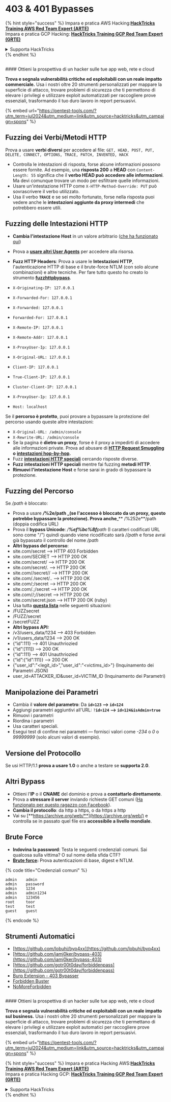 # 403 & 401 Bypasses

{% hint style="success" %}
Impara e pratica AWS Hacking:<img src="/.gitbook/assets/arte.png" alt="" data-size="line">[**HackTricks Training AWS Red Team Expert (ARTE)**](https://training.hacktricks.xyz/courses/arte)<img src="/.gitbook/assets/arte.png" alt="" data-size="line">\
Impara e pratica GCP Hacking: <img src="/.gitbook/assets/grte.png" alt="" data-size="line">[**HackTricks Training GCP Red Team Expert (GRTE)**<img src="/.gitbook/assets/grte.png" alt="" data-size="line">](https://training.hacktricks.xyz/courses/grte)

<details>

<summary>Supporta HackTricks</summary>

* Controlla i [**piani di abbonamento**](https://github.com/sponsors/carlospolop)!
* **Unisciti al** 💬 [**gruppo Discord**](https://discord.gg/hRep4RUj7f) o al [**gruppo telegram**](https://t.me/peass) o **seguici** su **Twitter** 🐦 [**@hacktricks\_live**](https://twitter.com/hacktricks\_live)**.**
* **Condividi trucchi di hacking inviando PR ai** [**HackTricks**](https://github.com/carlospolop/hacktricks) e [**HackTricks Cloud**](https://github.com/carlospolop/hacktricks-cloud) repos di github.

</details>
{% endhint %}

<figure><img src="/.gitbook/assets/pentest-tools.svg" alt=""><figcaption></figcaption></figure>

#### Ottieni la prospettiva di un hacker sulle tue app web, rete e cloud

**Trova e segnala vulnerabilità critiche ed esploitabili con un reale impatto commerciale.** Usa i nostri oltre 20 strumenti personalizzati per mappare la superficie di attacco, trovare problemi di sicurezza che ti permettono di elevare i privilegi e utilizzare exploit automatizzati per raccogliere prove essenziali, trasformando il tuo duro lavoro in report persuasivi.

{% embed url="https://pentest-tools.com/?utm_term=jul2024&utm_medium=link&utm_source=hacktricks&utm_campaign=spons" %}

## Fuzzing dei Verbi/Metodi HTTP

Prova a usare **verbi diversi** per accedere al file: `GET, HEAD, POST, PUT, DELETE, CONNECT, OPTIONS, TRACE, PATCH, INVENTED, HACK`

* Controlla le intestazioni di risposta, forse alcune informazioni possono essere fornite. Ad esempio, una **risposta 200** a **HEAD** con `Content-Length: 55` significa che il **verbo HEAD può accedere alle informazioni**. Ma devi comunque trovare un modo per esfiltrare quelle informazioni.
* Usare un'intestazione HTTP come `X-HTTP-Method-Override: PUT` può sovrascrivere il verbo utilizzato.
* Usa il verbo **`TRACE`** e se sei molto fortunato, forse nella risposta puoi vedere anche le **intestazioni aggiunte da proxy intermedi** che potrebbero essere utili.

## Fuzzing delle Intestazioni HTTP

* **Cambia l'intestazione Host** in un valore arbitrario ([che ha funzionato qui](https://medium.com/@sechunter/exploiting-admin-panel-like-a-boss-fc2dd2499d31))
* Prova a [**usare altri User Agents**](https://github.com/danielmiessler/SecLists/blob/master/Fuzzing/User-Agents/UserAgents.fuzz.txt) per accedere alla risorsa.
* **Fuzz HTTP Headers**: Prova a usare le **Intestazioni HTTP**, l'autenticazione HTTP di base e il brute-force NTLM (con solo alcune combinazioni) e altre tecniche. Per fare tutto questo ho creato lo strumento [**fuzzhttpbypass**](https://github.com/carlospolop/fuzzhttpbypass).

* `X-Originating-IP: 127.0.0.1`
* `X-Forwarded-For: 127.0.0.1`
* `X-Forwarded: 127.0.0.1`
* `Forwarded-For: 127.0.0.1`
* `X-Remote-IP: 127.0.0.1`
* `X-Remote-Addr: 127.0.0.1`
* `X-ProxyUser-Ip: 127.0.0.1`
* `X-Original-URL: 127.0.0.1`
* `Client-IP: 127.0.0.1`
* `True-Client-IP: 127.0.0.1`
* `Cluster-Client-IP: 127.0.0.1`
* `X-ProxyUser-Ip: 127.0.0.1`
* `Host: localhost`

Se il **percorso è protetto**, puoi provare a bypassare la protezione del percorso usando queste altre intestazioni:

* `X-Original-URL: /admin/console`
* `X-Rewrite-URL: /admin/console`
* Se la pagina è **dietro un proxy**, forse è il proxy a impedirti di accedere alle informazioni private. Prova ad abusare di [**HTTP Request Smuggling**](../../pentesting-web/http-request-smuggling/) **o** [**intestazioni hop-by-hop**](../../pentesting-web/abusing-hop-by-hop-headers.md)**.**
* Fuzz [**intestazioni HTTP speciali**](special-http-headers.md) cercando risposte diverse.
* **Fuzz intestazioni HTTP speciali** mentre fai fuzzing **metodi HTTP**.
* **Rimuovi l'intestazione Host** e forse sarai in grado di bypassare la protezione.

## **Fuzzing del Percorso**

Se _/path_ è bloccato:

* Prova a usare _**/**_**%2e/path \_(se l'accesso è bloccato da un proxy, questo potrebbe bypassare la protezione). Prova anche**\_\*\* /%252e\*\*/path (doppia codifica URL)
* Prova il **bypass Unicode**: _/**%ef%bc%8f**path_ (I caratteri codificati URL sono come "/") quindi quando viene ricodificato sarà _//path_ e forse avrai già bypassato il controllo del nome _/path_
* **Altri bypass del percorso**:
* site.com/secret –> HTTP 403 Forbidden
* site.com/SECRET –> HTTP 200 OK
* site.com/secret/ –> HTTP 200 OK
* site.com/secret/. –> HTTP 200 OK
* site.com//secret// –> HTTP 200 OK
* site.com/./secret/.. –> HTTP 200 OK
* site.com/;/secret –> HTTP 200 OK
* site.com/.;/secret –> HTTP 200 OK
* site.com//;//secret –> HTTP 200 OK
* site.com/secret.json –> HTTP 200 OK (ruby)
* Usa tutta [**questa lista**](https://github.com/danielmiessler/SecLists/blob/master/Fuzzing/Unicode.txt) nelle seguenti situazioni:
* /FUZZsecret
* /FUZZ/secret
* /secretFUZZ
* **Altri bypass API:**
* /v3/users\_data/1234 --> 403 Forbidden
* /v1/users\_data/1234 --> 200 OK
* {“id”:111} --> 401 Unauthriozied
* {“id”:\[111]} --> 200 OK
* {“id”:111} --> 401 Unauthriozied
* {“id”:{“id”:111\}} --> 200 OK
* {"user\_id":"\<legit\_id>","user\_id":"\<victims\_id>"} (Inquinamento dei Parametri JSON)
* user\_id=ATTACKER\_ID\&user\_id=VICTIM\_ID (Inquinamento dei Parametri)

## **Manipolazione dei Parametri**

* Cambia il **valore del parametro**: Da **`id=123` --> `id=124`**
* Aggiungi parametri aggiuntivi all'URL: `?`**`id=124` —-> `id=124&isAdmin=true`**
* Rimuovi i parametri
* Riordina i parametri
* Usa caratteri speciali.
* Esegui test di confine nei parametri — fornisci valori come _-234_ o _0_ o _99999999_ (solo alcuni valori di esempio).

## **Versione del Protocollo**

Se usi HTTP/1.1 **prova a usare 1.0** o anche a testare se **supporta 2.0**.

## **Altri Bypass**

* Ottieni l'**IP** o il **CNAME** del dominio e prova a **contattarlo direttamente**.
* Prova a **stressare il server** inviando richieste GET comuni ([Ha funzionato per questo ragazzo con Facebook](https://medium.com/@amineaboud/story-of-a-weird-vulnerability-i-found-on-facebook-fc0875eb5125)).
* **Cambia il protocollo**: da http a https, o da https a http
* Vai su [**https://archive.org/web/**](https://archive.org/web/) e controlla se in passato quel file era **accessibile a livello mondiale**.

## **Brute Force**

* **Indovina la password**: Testa le seguenti credenziali comuni. Sai qualcosa sulla vittima? O sul nome della sfida CTF?
* [**Brute force**](../../generic-methodologies-and-resources/brute-force.md#http-brute)**:** Prova autenticazioni di base, digest e NTLM.

{% code title="Credenziali comuni" %}
```
admin    admin
admin    password
admin    1234
admin    admin1234
admin    123456
root     toor
test     test
guest    guest
```
{% endcode %}

## Strumenti Automatici

* [https://github.com/lobuhi/byp4xx](https://github.com/lobuhi/byp4xx)
* [https://github.com/iamj0ker/bypass-403](https://github.com/iamj0ker/bypass-403)
* [https://github.com/gotr00t0day/forbiddenpass](https://github.com/gotr00t0day/forbiddenpass)
* [Burp Extension - 403 Bypasser](https://portswigger.net/bappstore/444407b96d9c4de0adb7aed89e826122)
* [Forbidden Buster](https://github.com/Sn1r/Forbidden-Buster)
* [NoMoreForbidden](https://github.com/akinerk/NoMoreForbidden)

<figure><img src="/.gitbook/assets/pentest-tools.svg" alt=""><figcaption></figcaption></figure>

#### Ottieni la prospettiva di un hacker sulle tue app web, rete e cloud

**Trova e segnala vulnerabilità critiche ed exploitabili con un reale impatto sul business.** Usa i nostri oltre 20 strumenti personalizzati per mappare la superficie di attacco, trovare problemi di sicurezza che ti permettano di elevare i privilegi e utilizzare exploit automatici per raccogliere prove essenziali, trasformando il tuo duro lavoro in report persuasivi.

{% embed url="https://pentest-tools.com/?utm_term=jul2024&utm_medium=link&utm_source=hacktricks&utm_campaign=spons" %}

{% hint style="success" %}
Impara e pratica Hacking AWS:<img src="/.gitbook/assets/arte.png" alt="" data-size="line">[**HackTricks Training AWS Red Team Expert (ARTE)**](https://training.hacktricks.xyz/courses/arte)<img src="/.gitbook/assets/arte.png" alt="" data-size="line">\
Impara e pratica Hacking GCP: <img src="/.gitbook/assets/grte.png" alt="" data-size="line">[**HackTricks Training GCP Red Team Expert (GRTE)**<img src="/.gitbook/assets/grte.png" alt="" data-size="line">](https://training.hacktricks.xyz/courses/grte)

<details>

<summary>Supporta HackTricks</summary>

* Controlla i [**piani di abbonamento**](https://github.com/sponsors/carlospolop)!
* **Unisciti al** 💬 [**gruppo Discord**](https://discord.gg/hRep4RUj7f) o al [**gruppo telegram**](https://t.me/peass) o **seguici** su **Twitter** 🐦 [**@hacktricks\_live**](https://twitter.com/hacktricks\_live)**.**
* **Condividi trucchi di hacking inviando PR ai** [**HackTricks**](https://github.com/carlospolop/hacktricks) e [**HackTricks Cloud**](https://github.com/carlospolop/hacktricks-cloud) repos su github.

</details>
{% endhint %}
